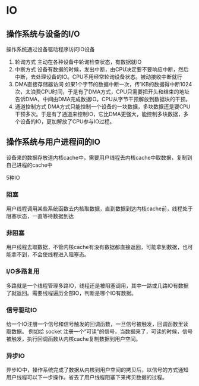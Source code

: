 # IO

## 操作系统与设备的I/O

操作系统通过设备驱动程序访问IO设备
1. 轮询方式
    主动在各种设备中轮询检查状态，有数据就IO
2. 中断方式
    设备有数据的时候，发出中断，由CPU决定要不要响应中断，然后中断，去处理设备的IO。CPU不用经常轮询设备状态。被动接收中断就行
3. DMA直接存储器访问
    如果1个字节的数据中断一次，传1KB的数据得中断1024次，太浪费CPU时间，于是有了DMA方式，CPU只需要把开头和结束的地址告诉DMA，中间由DMA完成数据IO。CPU从字节干预解放到数据块的干预。
4. 通道控制方式
    DMA方式只能控制一个设备的一块数据，多块数据还是要CPU干预多次。于是有了通道来控制IO，它比DMA更强大，能控制多块数据，多个设备的IO，更加解放了CPU参与IO过程。
## 操作系统与用户进程间的IO
设备来的数据存放道内核cache中，需要用户线程去内核cache中取数据，复制到自己进程的cache中

5种IO

### 阻塞
用户线程调用某些系统函数去内核取数据，直到数据到达内核cache前，线程处于阻塞状态，一直等待数据到达
### 非阻塞
用户线程去取数据，不管内核cache有没有数据都直接返回，可能拿到数据，也可能拿不到，不会使线程进入阻塞态。
### I/O多路复用
多路就是一个线程管理多路IO，线程还是被阻塞调用，其中一路或几路IO有数据了就返回。需要线程遍历全部IO，判断是哪个IO有数据。
### 信号驱动IO
给一个IO注册一个信号和信号触发的回调函数，一旦信号被触发，回调函数里读取数据。
例如给 socket 注册一个“可读”的信号，当数据来了，可读的时候，信号被触发，执行回调函数从内核cache复制数据到用户空间。

### 异步IO
异步IO中，操作系统完成了数据从内核到用户空间的拷贝后，以信号的方式通知用户线程可以下一步操作。省去了用户线程阻塞下来拷贝数据的过程。